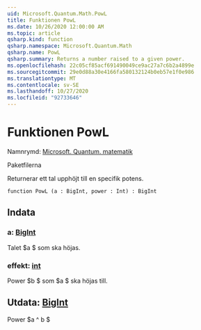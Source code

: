```yaml
---
uid: Microsoft.Quantum.Math.PowL
title: Funktionen PowL
ms.date: 10/26/2020 12:00:00 AM
ms.topic: article
qsharp.kind: function
qsharp.namespace: Microsoft.Quantum.Math
qsharp.name: PowL
qsharp.summary: Returns a number raised to a given power.
ms.openlocfilehash: 22c05cf85acf691490049ce9ac27a7c6b2a4899e
ms.sourcegitcommit: 29e0d88a30e4166fa580132124b0eb57e1f0e986
ms.translationtype: MT
ms.contentlocale: sv-SE
ms.lasthandoff: 10/27/2020
ms.locfileid: "92733646"
---
```

# <a name="powl-function"></a>Funktionen PowL

Namnrymd: [Microsoft. Quantum. matematik](xref:Microsoft.Quantum.Math)

Paketfilerna [](https://nuget.org/packages/)


Returnerar ett tal upphöjt till en specifik potens.

```qsharp
function PowL (a : BigInt, power : Int) : BigInt
```


## <a name="input"></a>Indata

### <a name="a--bigint"></a>a: [BigInt](xref:microsoft.quantum.lang-ref.bigint)

Talet $a $ som ska höjas.


### <a name="power--int"></a>effekt: [int](xref:microsoft.quantum.lang-ref.int)

Power $b $ som $a $ ska höjas till.



## <a name="output--bigint"></a>Utdata: [BigInt](xref:microsoft.quantum.lang-ref.bigint)

Power $a ^ b $